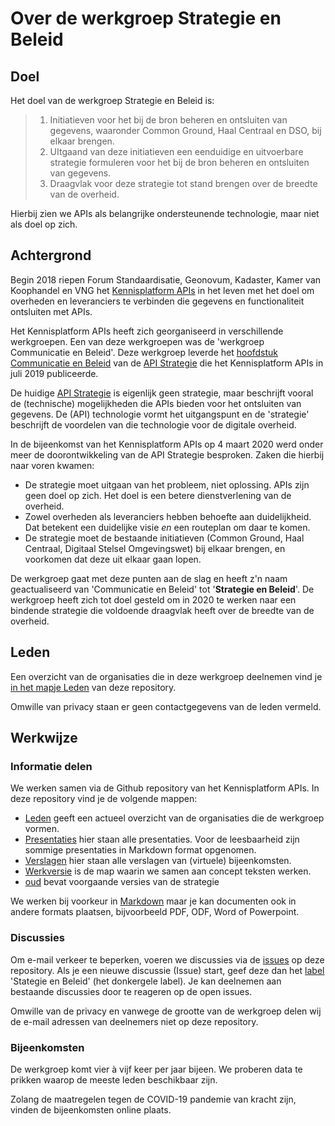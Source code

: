 # Over de werkgroep Strategie en Beleid

## Doel
Het doel van de werkgroep Strategie en Beleid is:

> 1. Initiatieven voor het bij de bron beheren en ontsluiten van gegevens, waaronder Common Ground, Haal Centraal en DSO, bij elkaar brengen. 
> 2. UItgaand van deze initiatieven een eenduidige en uitvoerbare strategie formuleren voor het bij de bron beheren en ontsluiten van gegevens.
> 3. Draagvlak voor deze strategie  tot stand brengen over de breedte van de overheid.

Hierbij zien we APIs als belangrijke ondersteunende technologie, maar niet als doel op zich.

## Achtergrond

Begin 2018 riepen Forum Standaardisatie, Geonovum, Kadaster, Kamer van Koophandel en VNG het [Kennisplatform APIs](https://github.com/Geonovum/KP-APIs-Stuurgroep/blob/master/Overige%20stukken/Memo%20opstarten%20werkgroepen%200_9.docx) in het leven met het doel om overheden en leveranciers te verbinden die gegevens en functionaliteit ontsluiten met APIs. 

Het Kennisplatform APIs heeft zich georganiseerd in verschillende werkgroepen. Een van deze werkgroepen was de 'werkgroep Communicatie en Beleid'. Deze werkgroep leverde het [hoofdstuk Communicatie en Beleid](https://docs.geostandaarden.nl/api/API-Strategie/#communicatie-en-beleid) van de [API Strategie](https://docs.geostandaarden.nl/api/API-Strategie/) die het Kennisplatform APIs in juli 2019 publiceerde.

De huidige [API Strategie](https://docs.geostandaarden.nl/api/API-Strategie/) is eigenlijk geen strategie, maar beschrijft vooral de (technische) mogelijkheden die APIs bieden voor het ontsluiten van gegevens. De (API) technologie vormt het uitgangspunt en de 'strategie' beschrijft de voordelen van die technologie voor de digitale overheid.

In de bijeenkomst van het Kennisplatform APIs op 4 maart 2020 werd onder meer de doorontwikkeling van de API Strategie besproken. Zaken die hierbij naar voren kwamen:
-   De strategie moet uitgaan van het probleem, niet oplossing. APIs zijn geen doel op zich. Het doel is een betere dienstverlening van de overheid. 
-   Zowel overheden als leveranciers hebben behoefte aan duidelijkheid. Dat betekent een duidelijke visie *en* een routeplan om daar te komen.
- De strategie moet de bestaande initiatieven (Common Ground, Haal Centraal, Digitaal Stelsel Omgevingswet) bij elkaar brengen, en voorkomen dat deze uit elkaar gaan lopen.

De werkgroep gaat met deze punten aan de slag en heeft z'n naam geactualiseerd van 'Communicatie en Beleid' tot '**Strategie en Beleid**'. De werkgroep heeft zich tot doel gesteld om in 2020 te werken naar een bindende strategie die voldoende draagvlak heeft over de breedte van de overheid.

## Leden
Een overzicht van de organisaties die in deze werkgroep deelnemen vind je [in het mapje Leden](https://github.com/Geonovum/KP-APIs/blob/master/Werkgroep%20Strategie%20en%20Beleid/Leden/leden-werkgroep-strategie-en-beleid-20200709.md) van deze repository.

Omwille van privacy staan er geen contactgegevens van de leden vermeld.

## Werkwijze

### Informatie delen
We werken samen via de Github repository van het Kennisplatform APIs. In deze repository vind je de volgende mappen:

- [Leden](https://github.com/Geonovum/KP-APIs/tree/master/Werkgroep%20Strategie%20en%20Beleid/Leden) geeft een actueel overzicht van de organisaties die de werkgroep vormen.
- [Presentaties](https://github.com/Geonovum/KP-APIs/tree/master/Werkgroep%20Strategie%20en%20Beleid/Presentaties) hier staan alle presentaties. Voor de leesbaarheid zijn sommige presentaties in Markdown format opgenomen.
- [Verslagen](https://github.com/Geonovum/KP-APIs/tree/master/Werkgroep%20Strategie%20en%20Beleid/Verslagen) hier staan alle verslagen van (virtuele) bijeenkomsten. 
- [Werkversie](https://github.com/Geonovum/KP-APIs/tree/master/Werkgroep%20Strategie%20en%20Beleid/Werkversie) is de map waarin  we samen aan concept teksten werken. 
- [oud](https://github.com/Geonovum/KP-APIs/tree/master/Werkgroep%20Strategie%20en%20Beleid/oud) bevat voorgaande versies van de strategie

We werken bij voorkeur in [Markdown](https://nl.wikipedia.org/wiki/Markdown) maar je kan documenten ook in andere formats plaatsen, bijvoorbeeld PDF, ODF, Word of Powerpoint.

### Discussies

Om e-mail verkeer te beperken, voeren we discussies via de [issues](https://github.com/Geonovum/KP-APIs/issues) op deze repository. Als je een nieuwe discussie (Issue) start, geef deze dan het [label](https://github.com/Geonovum/KP-APIs/labels) 'Stategie en Beleid' (het donkergele label). Je kan deelnemen aan bestaande discussies door te reageren op de open issues.

Omwille van de privacy en vanwege de grootte van de werkgroep delen wij de e-mail adressen van deelnemers niet op deze repository.

### Bijeenkomsten

De werkgroep komt vier à vijf keer per jaar bijeen. We proberen data te prikken waarop de meeste leden beschikbaar zijn.

Zolang de maatregelen tegen de COVID-19 pandemie van kracht zijn, vinden de bijeenkomsten online plaats.
